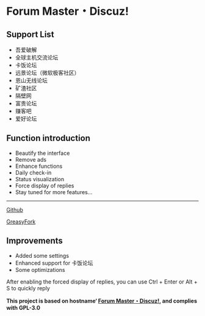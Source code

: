 # Forum Master・Discuz!
## Support List
- 吾爱破解
- 全球主机交流论坛
- 卡饭论坛
- 远景论坛（微软极客社区）
- 恩山无线论坛
- 矿渣社区
- 隔壁网
- 富贵论坛
- 赚客吧
- 爱好论坛

## Function introduction
- Beautify the interface
- Remove ads
- Enhance functions
- Daily check-in
- Status visualization
- Force display of replies
- Stay tuned for more features...

---

[Github](https://github.com/mxdh/Forum-Master-Discuz-)

[GreasyFork](https://greasyfork.org/zh-CN/scripts/400489-forum-master-discuz)

## Improvements
- Added some settings
- Enhanced support for 卡饭论坛
- Some optimizations

After enabling the forced display of replies, you can use Ctrl + Enter or Alt + S to quickly reply

**This project is based on hostname‘ [Forum Master・Discuz!](https://greasyfork.org/zh-CN/scripts/400250-forum-master-discuz), and complies with GPL-3.0**